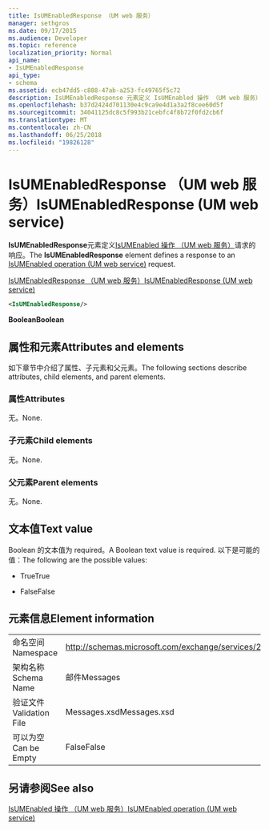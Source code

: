 ```yaml
---
title: IsUMEnabledResponse （UM web 服务）
manager: sethgros
ms.date: 09/17/2015
ms.audience: Developer
ms.topic: reference
localization_priority: Normal
api_name:
- IsUMEnabledResponse
api_type:
- schema
ms.assetid: ecb47dd5-c888-47ab-a253-fc49765f5c72
description: IsUMEnabledResponse 元素定义 IsUMEnabled 操作 （UM web 服务） 请求的响应。
ms.openlocfilehash: b37d2424d701130e4c9ca9e4d1a3a2f8cee60d5f
ms.sourcegitcommit: 34041125dc8c5f993b21cebfc4f8b72f0fd2cb6f
ms.translationtype: MT
ms.contentlocale: zh-CN
ms.lasthandoff: 06/25/2018
ms.locfileid: "19826128"
---
```

# <a name="isumenabledresponse-um-web-service"></a><span data-ttu-id="9a889-103">IsUMEnabledResponse （UM web 服务）</span><span class="sxs-lookup"><span data-stu-id="9a889-103">IsUMEnabledResponse (UM web service)</span></span>

<span data-ttu-id="9a889-104">**IsUMEnabledResponse**元素定义[IsUMEnabled 操作 （UM web 服务）](isumenabled-operation-um-web-service.md)请求的响应。</span><span class="sxs-lookup"><span data-stu-id="9a889-104">The **IsUMEnabledResponse** element defines a response to an [IsUMEnabled operation (UM web service)](isumenabled-operation-um-web-service.md) request.</span></span> 
  
[<span data-ttu-id="9a889-105">IsUMEnabledResponse （UM web 服务）</span><span class="sxs-lookup"><span data-stu-id="9a889-105">IsUMEnabledResponse (UM web service)</span></span>](isumenabledresponse-um-web-service.md)
  
```xml
<IsUMEnabledResponse/>
```

 <span data-ttu-id="9a889-106">**Boolean**</span><span class="sxs-lookup"><span data-stu-id="9a889-106">**Boolean**</span></span>
## <a name="attributes-and-elements"></a><span data-ttu-id="9a889-107">属性和元素</span><span class="sxs-lookup"><span data-stu-id="9a889-107">Attributes and elements</span></span>

<span data-ttu-id="9a889-108">如下章节中介绍了属性、子元素和父元素。</span><span class="sxs-lookup"><span data-stu-id="9a889-108">The following sections describe attributes, child elements, and parent elements.</span></span>
  
### <a name="attributes"></a><span data-ttu-id="9a889-109">属性</span><span class="sxs-lookup"><span data-stu-id="9a889-109">Attributes</span></span>

<span data-ttu-id="9a889-110">无。</span><span class="sxs-lookup"><span data-stu-id="9a889-110">None.</span></span>
  
### <a name="child-elements"></a><span data-ttu-id="9a889-111">子元素</span><span class="sxs-lookup"><span data-stu-id="9a889-111">Child elements</span></span>

<span data-ttu-id="9a889-112">无。</span><span class="sxs-lookup"><span data-stu-id="9a889-112">None.</span></span>
  
### <a name="parent-elements"></a><span data-ttu-id="9a889-113">父元素</span><span class="sxs-lookup"><span data-stu-id="9a889-113">Parent elements</span></span>

<span data-ttu-id="9a889-114">无。</span><span class="sxs-lookup"><span data-stu-id="9a889-114">None.</span></span>
  
## <a name="text-value"></a><span data-ttu-id="9a889-115">文本值</span><span class="sxs-lookup"><span data-stu-id="9a889-115">Text value</span></span>

<span data-ttu-id="9a889-116">Boolean 的文本值为 required。</span><span class="sxs-lookup"><span data-stu-id="9a889-116">A Boolean text value is required.</span></span> <span data-ttu-id="9a889-117">以下是可能的值：</span><span class="sxs-lookup"><span data-stu-id="9a889-117">The following are the possible values:</span></span>
  
- <span data-ttu-id="9a889-118">True</span><span class="sxs-lookup"><span data-stu-id="9a889-118">True</span></span>
    
- <span data-ttu-id="9a889-119">False</span><span class="sxs-lookup"><span data-stu-id="9a889-119">False</span></span>
    
## <a name="element-information"></a><span data-ttu-id="9a889-120">元素信息</span><span class="sxs-lookup"><span data-stu-id="9a889-120">Element information</span></span>

|||
|:-----|:-----|
|<span data-ttu-id="9a889-121">命名空间</span><span class="sxs-lookup"><span data-stu-id="9a889-121">Namespace</span></span>  <br/> |http://schemas.microsoft.com/exchange/services/2006/messages  <br/> |
|<span data-ttu-id="9a889-122">架构名称</span><span class="sxs-lookup"><span data-stu-id="9a889-122">Schema Name</span></span>  <br/> |<span data-ttu-id="9a889-123">邮件</span><span class="sxs-lookup"><span data-stu-id="9a889-123">Messages</span></span>  <br/> |
|<span data-ttu-id="9a889-124">验证文件</span><span class="sxs-lookup"><span data-stu-id="9a889-124">Validation File</span></span>  <br/> |<span data-ttu-id="9a889-125">Messages.xsd</span><span class="sxs-lookup"><span data-stu-id="9a889-125">Messages.xsd</span></span>  <br/> |
|<span data-ttu-id="9a889-126">可以为空</span><span class="sxs-lookup"><span data-stu-id="9a889-126">Can be Empty</span></span>  <br/> |<span data-ttu-id="9a889-127">False</span><span class="sxs-lookup"><span data-stu-id="9a889-127">False</span></span>  <br/> |
   
## <a name="see-also"></a><span data-ttu-id="9a889-128">另请参阅</span><span class="sxs-lookup"><span data-stu-id="9a889-128">See also</span></span>



[<span data-ttu-id="9a889-129">IsUMEnabled 操作 （UM web 服务）</span><span class="sxs-lookup"><span data-stu-id="9a889-129">IsUMEnabled operation (UM web service)</span></span>](isumenabled-operation-um-web-service.md)

